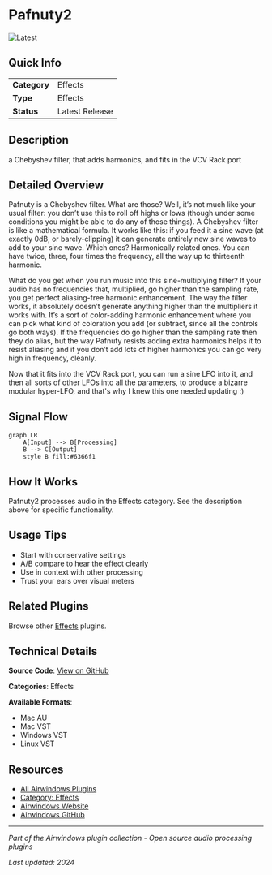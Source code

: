 # Pafnuty2

![Latest](https://img.shields.io/badge/-Latest-10b981)

## Quick Info

| | |
|---|---|
| **Category** | Effects |
| **Type** | Effects |
| **Status** | Latest Release |

## Description

a Chebyshev filter, that adds harmonics, and fits in the VCV Rack port

## Detailed Overview

Pafnuty is a Chebyshev filter. What are those? Well, it’s not much like your usual filter: you don’t use this to roll off highs or lows (though under some conditions you might be able to do any of those things). A Chebyshev filter is like a mathematical formula. It works like this: if you feed it a sine wave (at exactly 0dB, or barely-clipping) it can generate entirely new sine waves to add to your sine wave. Which ones? Harmonically related ones. You can have twice, three, four times the frequency, all the way up to thirteenth harmonic.

What do you get when you run music into this sine-multiplying filter? If your audio has no frequencies that, multiplied, go higher than the sampling rate, you get perfect aliasing-free harmonic enhancement. The way the filter works, it absolutely doesn’t generate anything higher than the multipliers it works with. It’s a sort of color-adding harmonic enhancement where you can pick what kind of coloration you add (or subtract, since all the controls go both ways). If the frequencies do go higher than the sampling rate then they do alias, but the way Pafnuty resists adding extra harmonics helps it to resist aliasing and if you don’t add lots of higher harmonics you can go very high in frequency, cleanly.

Now that it fits into the VCV Rack port, you can run a sine LFO into it, and then all sorts of other LFOs into all the parameters, to produce a bizarre modular hyper-LFO, and that's why I knew this one needed updating :)

## Signal Flow

```mermaid
graph LR
    A[Input] --> B[Processing]
    B --> C[Output]
    style B fill:#6366f1
```

## How It Works

Pafnuty2 processes audio in the Effects category. See the description above for specific functionality.

## Usage Tips

- Start with conservative settings
- A/B compare to hear the effect clearly
- Use in context with other processing
- Trust your ears over visual meters


## Related Plugins

Browse other [Effects](../categories/effects.md) plugins.


## Technical Details

**Source Code**: [View on GitHub](https://github.com/airwindows/airwindows/tree/master/plugins/LinuxVST/src/Pafnuty2)

**Categories**: Effects

**Available Formats**:
- Mac AU
- Mac VST
- Windows VST
- Linux VST

## Resources

- [All Airwindows Plugins](../../README.md)
- [Category: Effects](../categories/effects.md)
- [Airwindows Website](https://www.airwindows.com)
- [Airwindows GitHub](https://github.com/airwindows/airwindows)

---

*Part of the Airwindows plugin collection - Open source audio processing plugins*

*Last updated: 2024*

